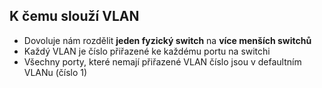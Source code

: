 ## K čemu slouží VLAN

- Dovoluje nám rozdělit **jeden fyzický switch** na **více menších switchů**
- Každý VLAN je číslo přiřazené ke každému portu na switchi
- Všechny porty, které nemají přiřazené VLAN číslo jsou v defaultním VLANu (číslo 1)

